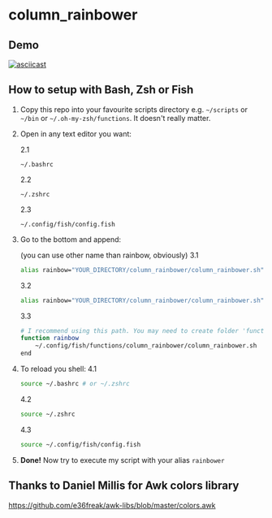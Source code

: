  
# column_rainbower

## Demo

[![asciicast](https://asciinema.org/a/JryYxFsRYb73mhk0R7RgKOxXF.png)](https://asciinema.org/a/JryYxFsRYb73mhk0R7RgKOxXF)

## How to setup with Bash, Zsh or Fish

1. Copy this repo into your favourite scripts directory e.g. ```~/scripts``` or ```~/bin``` or ```~/.oh-my-zsh/functions```. It doesn't really matter.

2. Open in any text editor you want:

    2.1 
    ```
    ~/.bashrc
    ```
    
    2.2 
    ```
    ~/.zshrc
    ```
    
    2.3 
    ```
    ~/.config/fish/config.fish
    ```

3. Go to the bottom and append:

    (you can use other name than rainbow, obviously)
    3.1
    ```bash
    alias rainbow="YOUR_DIRECTORY/column_rainbower/column_rainbower.sh"
    ```

    3.2
    ```bash
    alias rainbow="YOUR_DIRECTORY/column_rainbower/column_rainbower.sh"
    ```

    3.3
    ```bash
    # I recommend using this path. You may need to create folder 'functions' first.
    function rainbow
        ~/.config/fish/functions/column_rainbower/column_rainbower.sh
    end
    ```
4. To reload you shell:
    4.1
    ```bash
    source ~/.bashrc # or ~/.zshrc
    ```
    4.2
    ```bash
    source ~/.zshrc
    ```
    4.3
    ```bash
    source ~/.config/fish/config.fish
    ```
5. **Done!** Now try to execute my script with your alias ```rainbower```

## Thanks to Daniel Millis for Awk colors library
https://github.com/e36freak/awk-libs/blob/master/colors.awk
